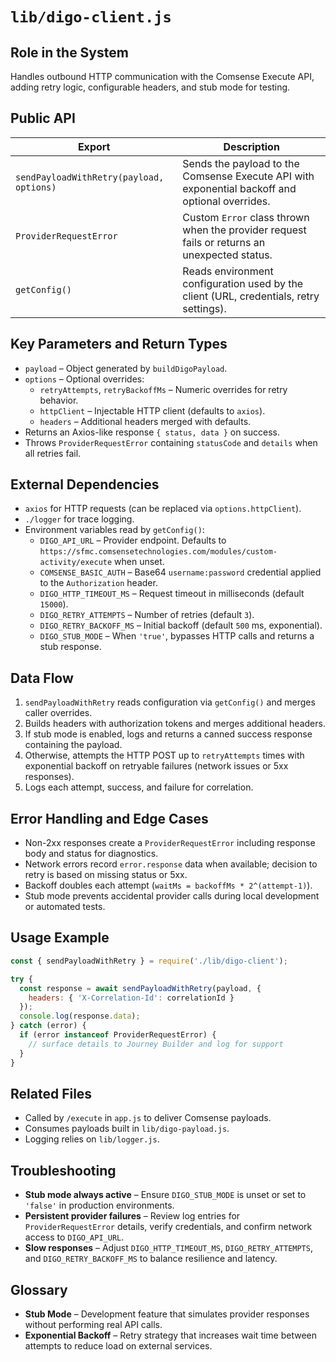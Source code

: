 # `lib/digo-client.js`

## Role in the System
Handles outbound HTTP communication with the Comsense Execute API, adding retry logic, configurable headers, and stub mode for testing.

## Public API

| Export | Description |
| --- | --- |
| `sendPayloadWithRetry(payload, options)` | Sends the payload to the Comsense Execute API with exponential backoff and optional overrides. |
| `ProviderRequestError` | Custom `Error` class thrown when the provider request fails or returns an unexpected status. |
| `getConfig()` | Reads environment configuration used by the client (URL, credentials, retry settings). |

## Key Parameters and Return Types

* `payload` – Object generated by `buildDigoPayload`.
* `options` – Optional overrides:
  * `retryAttempts`, `retryBackoffMs` – Numeric overrides for retry behavior.
  * `httpClient` – Injectable HTTP client (defaults to `axios`).
  * `headers` – Additional headers merged with defaults.
* Returns an Axios-like response `{ status, data }` on success.
* Throws `ProviderRequestError` containing `statusCode` and `details` when all retries fail.

## External Dependencies

* `axios` for HTTP requests (can be replaced via `options.httpClient`).
* `./logger` for trace logging.
* Environment variables read by `getConfig()`:
  * `DIGO_API_URL` – Provider endpoint. Defaults to `https://sfmc.comsensetechnologies.com/modules/custom-activity/execute` when unset.
  * `COMSENSE_BASIC_AUTH` – Base64 `username:password` credential applied to the `Authorization` header.
  * `DIGO_HTTP_TIMEOUT_MS` – Request timeout in milliseconds (default `15000`).
  * `DIGO_RETRY_ATTEMPTS` – Number of retries (default `3`).
  * `DIGO_RETRY_BACKOFF_MS` – Initial backoff (default `500` ms, exponential).
  * `DIGO_STUB_MODE` – When `'true'`, bypasses HTTP calls and returns a stub response.

## Data Flow

1. `sendPayloadWithRetry` reads configuration via `getConfig()` and merges caller overrides.
2. Builds headers with authorization tokens and merges additional headers.
3. If stub mode is enabled, logs and returns a canned success response containing the payload.
4. Otherwise, attempts the HTTP POST up to `retryAttempts` times with exponential backoff on retryable failures (network issues or 5xx responses).
5. Logs each attempt, success, and failure for correlation.

## Error Handling and Edge Cases

* Non-2xx responses create a `ProviderRequestError` including response body and status for diagnostics.
* Network errors record `error.response` data when available; decision to retry is based on missing status or 5xx.
* Backoff doubles each attempt (`waitMs = backoffMs * 2^(attempt-1)`).
* Stub mode prevents accidental provider calls during local development or automated tests.

## Usage Example

```js
const { sendPayloadWithRetry } = require('./lib/digo-client');

try {
  const response = await sendPayloadWithRetry(payload, {
    headers: { 'X-Correlation-Id': correlationId }
  });
  console.log(response.data);
} catch (error) {
  if (error instanceof ProviderRequestError) {
    // surface details to Journey Builder and log for support
  }
}
```

## Related Files

* Called by `/execute` in `app.js` to deliver Comsense payloads.
* Consumes payloads built in `lib/digo-payload.js`.
* Logging relies on `lib/logger.js`.

## Troubleshooting

* **Stub mode always active** – Ensure `DIGO_STUB_MODE` is unset or set to `'false'` in production environments.
* **Persistent provider failures** – Review log entries for `ProviderRequestError` details, verify credentials, and confirm network access to `DIGO_API_URL`.
* **Slow responses** – Adjust `DIGO_HTTP_TIMEOUT_MS`, `DIGO_RETRY_ATTEMPTS`, and `DIGO_RETRY_BACKOFF_MS` to balance resilience and latency.

## Glossary

* **Stub Mode** – Development feature that simulates provider responses without performing real API calls.
* **Exponential Backoff** – Retry strategy that increases wait time between attempts to reduce load on external services.
